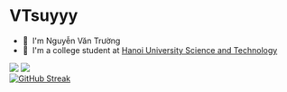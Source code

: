 # VTsuyyy
* 🌱 &nbsp;I'm Nguyễn Văn Trường
* 🏫 &nbsp;I'm a college student at [Hanoi University Science and Technology](https://www.hust.edu.vn/web/vi/home)
 <p align="center">
  <div>
   <img src="https://github-readme-stats.vercel.app/api?username=VTsuyyy&theme=dark&show_icons=true" />
   <img src="https://github-readme-stats.vercel.app/api/top-langs/?username=anuraghazra&hide_progress=true" />
  <div/> 
  <a href="https://git.io/streak-stats"><img src="http://github-readme-streak-stats.herokuapp.com?user=VTsuyyy" alt="GitHub Streak" /></a>
</p>
